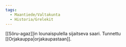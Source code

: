 ```yaml
---
tags:
  - Maantiede/Valtakunta
  - Historia/Grelekit
---
```

[[Sôru-agaz]]in lounaispulella sijaitseva saari. Tunnettu [[Orjakauppa|orjakaupastaan]].